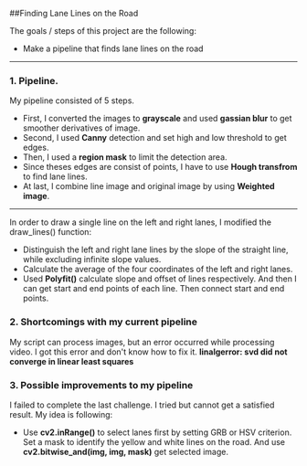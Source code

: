 ##Finding Lane Lines on the Road

The goals / steps of this project are the following:
* Make a pipeline that finds lane lines on the road
---

### 1. Pipeline.

My pipeline consisted of 5 steps. 
* First, I converted the images to **grayscale** and used **gassian blur** to get smoother derivatives of image.
* Second, I used **Canny** detection and set high and low threshold to get edges.
* Then, I used a **region mask** to limit the detection area.
* Since theses edges are consist of points, I have to use **Hough transfrom** to find lane lines.
* At last, I combine line image and original image by using **Weighted image**.
---
In order to draw a single line on the left and right lanes, I modified the draw_lines() function:
* Distinguish the left and right lane lines by the slope of the straight line, while excluding infinite slope values.
* Calculate the average of the four coordinates of the left and right lanes.
* Used **Polyfit()** calculate slope and offset of lines respectively. And then I can get start and end points of each line.
  Then connect start and end points.


### 2. Shortcomings with my current pipeline

My script can process images, but an error occurred while processing video.
I got this error and don't know how to fix it.
**linalgerror: svd did not converge in linear least squares**


### 3. Possible improvements to my pipeline

I failed to complete the last challenge. I tried but cannot get a satisfied result.
My idea is following:
* Use **cv2.inRange()** to select lanes first by setting GRB or HSV criterion.
  Set a mask to identify the yellow and white lines on the road.
  And use **cv2.bitwise_and(img, img, mask)** get selected image.
